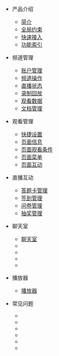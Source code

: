 * 产品介绍

  * [简介](/)
  * [全局约束](/limit)
  * [快速接入](/quick_start)
  * [功能索引](/function_index)
* 频道管理

  * [账户管理]()
  * [频道操作]()
  * [直播状态]()
  * [录制回放]()
  * [观看数据]()
  * [文档管理]()
* 观看管理
  
  * [快捷设置]()
  * [页面信息]()
  * [页面观看条件]()
  * [页面菜单]()
  * [页面互动]()
* 直播互动
    
  * [答题卡管理]()
  * [签到管理]()
  * [问卷管理]()
  * [抽奖管理]()
* 聊天室

  * [聊天室]()
  * []()
  * []()
  * []()
  * []()
* 播放器

  * [播放器]()
* 常见问题

  * []()
  * []()
  * []()
  * []()
  * []()
  * []()